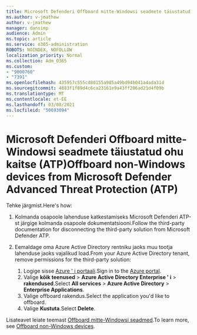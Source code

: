 ```yaml
---
title: Microsoft Defenderi Offboard mitte-Windowsi seadmete täiustatud ohu kaitse (ATP)
ms.author: v-jmathew
author: v-jmathew
manager: dansimp
audience: Admin
ms.topic: article
ms.service: o365-administration
ROBOTS: NOINDEX, NOFOLLOW
localization_priority: Normal
ms.collection: Adm_O365
ms.custom:
- "9000760"
- "7391"
ms.openlocfilehash: 435957c555cd80155a985a49bd94b041a4ada31d
ms.sourcegitcommit: 4883f1f89d4c6ca23161e9a43ff206ad21d4f09b
ms.translationtype: MT
ms.contentlocale: et-EE
ms.lasthandoff: 03/08/2021
ms.locfileid: "50693094"
---
```

# <a name="offboard-non-windows-devices-from-microsoft-defender-advanced-threat-protection-atp"></a><span data-ttu-id="7141e-102">Microsoft Defenderi Offboard mitte-Windowsi seadmete täiustatud ohu kaitse (ATP)</span><span class="sxs-lookup"><span data-stu-id="7141e-102">Offboard non-Windows devices from Microsoft Defender Advanced Threat Protection (ATP)</span></span>

<span data-ttu-id="7141e-103">Tehke järgmist.</span><span class="sxs-lookup"><span data-stu-id="7141e-103">Here's how:</span></span>

1. <span data-ttu-id="7141e-104">Kolmanda osapoole lahenduse katkestamiseks Microsoft Defenderi ATP-st järgige kolmanda osapoole dokumentatsiooni.</span><span class="sxs-lookup"><span data-stu-id="7141e-104">Follow the third-party documentation for disconnecting the third-party solution from Microsoft Defender ATP.</span></span>
2. <span data-ttu-id="7141e-105">Eemaldage oma Azure Active Directory rentniku jaoks muu tootja lahenduse jaoks vajalikud load.</span><span class="sxs-lookup"><span data-stu-id="7141e-105">From your Azure Active Directory tenant, remove permissions for the third-party solution:</span></span>

    1. <span data-ttu-id="7141e-106">Logige sisse [Azure ' i portaali](https://go.microsoft.com/fwlink/?linkid=2125612).</span><span class="sxs-lookup"><span data-stu-id="7141e-106">Sign in to the [Azure portal](https://go.microsoft.com/fwlink/?linkid=2125612).</span></span>
    1. <span data-ttu-id="7141e-107">Valige **kõik teenused**  >  **Azure Active Directory Enterprise ' i**  >  **rakendused**.</span><span class="sxs-lookup"><span data-stu-id="7141e-107">Select **All services** > **Azure Active Directory** > **Enterprise Applications**.</span></span>
    1. <span data-ttu-id="7141e-108">Valige offboard rakendus.</span><span class="sxs-lookup"><span data-stu-id="7141e-108">Select the application you'd like to offboard.</span></span>
    1. <span data-ttu-id="7141e-109">Valige **Kustuta**.</span><span class="sxs-lookup"><span data-stu-id="7141e-109">Select **Delete**.</span></span>

<span data-ttu-id="7141e-110">Lisateavet leiate teemast [Offboard mitte-Windowsi seadmed](https://go.microsoft.com/fwlink/?linkid=2143630).</span><span class="sxs-lookup"><span data-stu-id="7141e-110">To learn more, see [Offboard non-Windows devices](https://go.microsoft.com/fwlink/?linkid=2143630).</span></span>
